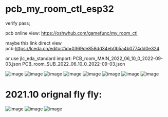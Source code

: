 # pcb_my_room_ctl_esp32

verify pass;

pcb online view: https://oshwhub.com/gamefunc/my_room_ctl

maybe this link direct view pcb:https://lceda.cn/editor#id=0369de858dd34eb0b5a4b0774dd0e324

or use jlc_eda_standard import: 
  PCB_room_MAIN_2022_06_10_0_2022-09-03.json 
  PCB_room_SUB_2022_06_10_0_2022-09-03.json

![image](https://raw.githubusercontent.com/gamefunc/pcb_my_room_ctl_esp32/main/imgs/x.png)
![image](https://raw.githubusercontent.com/gamefunc/pcb_my_room_ctl_esp32/main/imgs/7.jpg)
![image](https://raw.githubusercontent.com/gamefunc/pcb_my_room_ctl_esp32/main/imgs/11.jpg)
![image](https://raw.githubusercontent.com/gamefunc/pcb_my_room_ctl_esp32/main/imgs/17.jpg)
![image](https://raw.githubusercontent.com/gamefunc/pcb_my_room_ctl_esp32/main/imgs/14.jpg)
![image](https://raw.githubusercontent.com/gamefunc/pcb_my_room_ctl_esp32/main/imgs/15.jpg)
![image](https://raw.githubusercontent.com/gamefunc/pcb_my_room_ctl_esp32/main/imgs/16.jpg)
![image](https://raw.githubusercontent.com/gamefunc/pcb_my_room_ctl_esp32/main/imgs/18.jpg)

# 2021.10 orignal fly fly:
![image](https://raw.githubusercontent.com/gamefunc/pcb_my_room_ctl_esp32/main/imgs/2.jpg)
![image](https://raw.githubusercontent.com/gamefunc/pcb_my_room_ctl_esp32/main/imgs/1.jpg)
![image](https://raw.githubusercontent.com/gamefunc/pcb_my_room_ctl_esp32/main/imgs/5.jpg)

